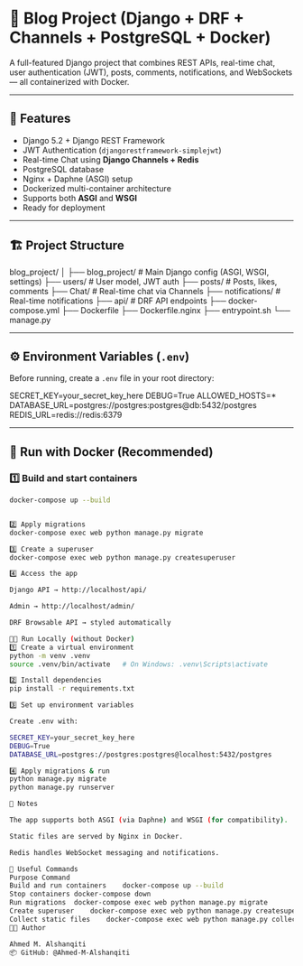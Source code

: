 # 📝 Blog Project (Django + DRF + Channels + PostgreSQL + Docker)

A full-featured Django project that combines REST APIs, real-time chat, user authentication (JWT), posts, comments, notifications, and WebSockets — all containerized with Docker.

---

## 🚀 Features

- Django 5.2 + Django REST Framework
- JWT Authentication (`djangorestframework-simplejwt`)
- Real-time Chat using **Django Channels + Redis**
- PostgreSQL database
- Nginx + Daphne (ASGI) setup
- Dockerized multi-container architecture
- Supports both **ASGI** and **WSGI**
- Ready for deployment

---

## 🏗️ Project Structure

blog_project/
│
├── blog_project/ # Main Django config (ASGI, WSGI, settings)
├── users/ # User model, JWT auth
├── posts/ # Posts, likes, comments
├── Chat/ # Real-time chat via Channels
├── notifications/ # Real-time notifications
├── api/ # DRF API endpoints
├── docker-compose.yml
├── Dockerfile
├── Dockerfile.nginx
├── entrypoint.sh
└── manage.py

---

## ⚙️ Environment Variables (`.env`)

Before running, create a `.env` file in your root directory:

SECRET_KEY=your_secret_key_here
DEBUG=True
ALLOWED_HOSTS=\*
DATABASE_URL=postgres://postgres:postgres@db:5432/postgres
REDIS_URL=redis://redis:6379

---

## 🐳 Run with Docker (Recommended)

### 1️⃣ Build and start containers

```bash
docker-compose up --build


2️⃣ Apply migrations
docker-compose exec web python manage.py migrate

3️⃣ Create a superuser
docker-compose exec web python manage.py createsuperuser

4️⃣ Access the app

Django API → http://localhost/api/

Admin → http://localhost/admin/

DRF Browsable API → styled automatically

🧑‍💻 Run Locally (without Docker)
1️⃣ Create a virtual environment
python -m venv .venv
source .venv/bin/activate   # On Windows: .venv\Scripts\activate

2️⃣ Install dependencies
pip install -r requirements.txt

3️⃣ Set up environment variables

Create .env with:

SECRET_KEY=your_secret_key_here
DEBUG=True
DATABASE_URL=postgres://postgres:postgres@localhost:5432/postgres

4️⃣ Apply migrations & run
python manage.py migrate
python manage.py runserver

🧠 Notes

The app supports both ASGI (via Daphne) and WSGI (for compatibility).

Static files are served by Nginx in Docker.

Redis handles WebSocket messaging and notifications.

🧰 Useful Commands
Purpose	Command
Build and run containers	docker-compose up --build
Stop containers	docker-compose down
Run migrations	docker-compose exec web python manage.py migrate
Create superuser	docker-compose exec web python manage.py createsuperuser
Collect static files	docker-compose exec web python manage.py collectstatic --noinput
👨‍💻 Author

Ahmed M. Alshanqiti
📦 GitHub: @Ahmed-M-Alshanqiti




```
